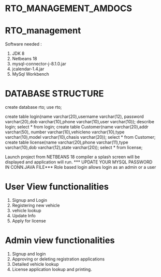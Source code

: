# RTO_MANAGEMENT_AMDOCS

# RTO_management
Software needed :
1. JDK 8
2. Netbeans 18
3. mysql-connector-j-8.1.0.jar
4. jcalendar-1.4.jar
5. MySql Workbench

 

# DATABASE STRUCTURE

 

create database rto;
use rto;

 

create table login(name varchar(20),username varchar(12),
password varchar(20),dob varchar(10),phone varchar(10),user varchar(10));
describe login;
select * from login;
create table Customer(name varchar(20),addr varchar(50), number varchar(10),vehicleno varchar(10),type varchar(10),model varchar(10),chasis varchar(20));
select * from Customer;
create table license(name varchar(20),phone varchar(11),type varchar(10),dob varchar(12),state varchar(20));
select * from license;

 

Launch project from NETBEANS 18 compiler a splash screen will be displayed and application will run.
*** UPDATE YOUR MYSQL PASSWORD IN CONN.JAVA FILE***
Role based login allows login as an admin or a user

 

# User View functionalities
1. Signup and Login
2. Registering new vehicle
3. vehicle lookup
4. Update Info
5. Apply for license

 

# Admin view functionalities
1. Signup and login
2. Approving or deleting registration applications
3. Detailed vehicle lookup
4. License application lookup and printing.
